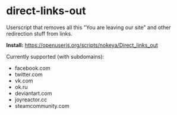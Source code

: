 # direct-links-out
Userscript that removes all this "You are leaving our site" and other redirection stuff from links.

__Install:__ https://openuserjs.org/scripts/nokeya/Direct_links_out

Currently supported (with subdomains):  
- facebook.com
- twitter.com
- vk.com
- ok.ru
- deviantart.com
- joyreactor.cc
- steamcommunity.com

